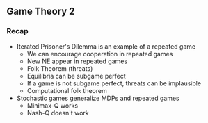 ## Game Theory 2 

### Recap
- Iterated Prisoner's Dilemma is an example of a repeated game
    - We can encourage cooperation in repeated games 
    - New NE appear in repeated games
    - Folk Theorem (threats)
    - Equilibria can be subgame perfect 
    - If a game is not subgame perfect, threats can be implausible 
    - Computational folk theorem
- Stochastic games generalize MDPs and repeated games
    - Minimax-Q works
    - Nash-Q doesn't work
    
